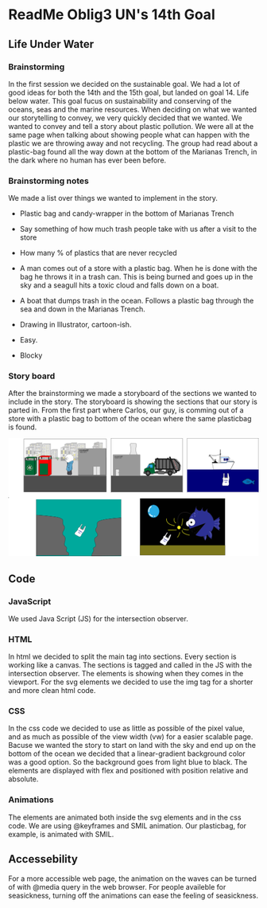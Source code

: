 # ReadMe Oblig3 UN's 14th Goal
## Life Under Water

### Brainstorming 
In the first session we decided on the sustainable goal. We had a lot of good ideas for both the 14th and the 15th goal, but landed on goal 14.
Life below water. This goal fucus on sustainability and conserving of the oceans, seas and the marine resources. 
When deciding on what we wanted our storytelling to convey, we very quickly decided that we wanted.
We wanted to convey and tell a story about plastic pollution. We were all at the same page when talking about showing people what can happen with the 
plastic we are throwing away and not recycling.
The group had read about a plastic-bag found all the way down at the bottom of the Marianas Trench, in the dark where no human has ever been before.  

### Brainstorming notes
We made a list over things we wanted to implement in the story.

* Plastic bag and candy-wrapper in the bottom of Marianas Trench
* Say something of how much trash people take with us after a visit to the store
* How many % of plastics that are never recycled

* A man comes out of a store with a plastic bag. When he is done with the bag he throws it in a trash can. This is being burned and goes up in the sky and a 
seagull hits a toxic cloud and falls down on a boat.
* A boat that dumps trash in the ocean. Follows a plastic bag through the sea and down in the Marianas Trench.
 
* Drawing in Illustrator, cartoon-ish.
* Easy.
* Blocky


### Story board
After the brainstorming we made a storyboard of the sections we wanted to include in the story.
The storyboard is showing the sections that our story is parted in. From the first part where Carlos, our guy, is comming out of a store with a plastic bag
to bottom of the ocean where the same plasticbag is found. 

![Story Board](https://github.com/AdvancedCSS2024/idg1292-2024-oblig3-group08/blob/comments-readmefile/img/story-board.jpg?raw=true)

## Code
### JavaScript
We used Java Script (JS) for the intersection observer.

### HTML
In html we decided to split the main tag into sections. Every section is working like a canvas.
The sections is tagged and called in the JS with the intersection observer. The elements is showing when they comes in the viewport.
For the svg elements we decided to use the img tag for a shorter and more clean html code. 

### CSS
In the css code we decided to use as little as possible of the pixel value, and as much as possible of the view width (vw) for a 
easier scalable page. 
Bacuse we wanted the story to start on land with the sky and end up on the bottom of the ocean we decided that a linear-gradient background color was 
a good option. So the background goes from light blue to black. 
The elements are displayed with flex and positioned with position relative and absolute. 

### Animations
The elements are animated both inside the svg elements and in the css code. We are using @keyframes and SMIL animation. Our plasticbag, for example, is animated with SMIL.

## Accessebility
For a more accessible web page, the animation on the waves can be turned of with @media query in the web browser. 
For people availeble for seasickness, turning off the animations can ease the feeling of seasickness. 



